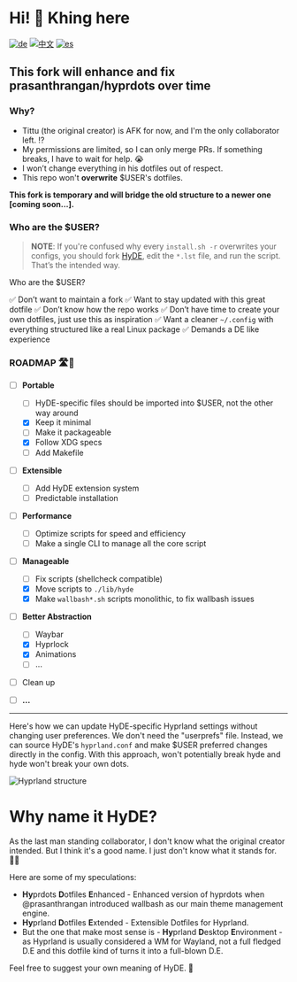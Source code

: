 # Hi! 👋 Khing here

[![de](https://img.shields.io/badge/lang-de-black.svg)](Source/docs/Hyprdots-to-HyDE.de.md)
[![中文](https://img.shields.io/badge/lang-中文-orange.svg)](Source/docs/Hyprdots-to-HyDE.zh.md)
[![es](https://img.shields.io/badge/lang-es-yellow.svg)](Source/docs/Hyprdots-to-HyDE.es.md)

## This fork will enhance and fix prasanthrangan/hyprdots over time

### Why?

- Tittu (the original creator) is AFK for now, and I'm the only collaborator left. ⁉️
- My permissions are limited, so I can only merge PRs. If something breaks, I have to wait for help. 😭
- I won’t change everything in his dotfiles out of respect.
- This repo won't **overwrite** $USER's dotfiles.

**This fork is temporary and will bridge the old structure to a newer one [coming soon...].**

### Who are the $USER?

> **NOTE**: If you're confused why every `install.sh -r` overwrites your configs, you should fork [HyDE](https://github.com/HyDE-Project/HyDE), edit the `*.lst` file, and run the script. That’s the intended way.

Who are the $USER?

✅ Don’t want to maintain a fork
✅ Want to stay updated with this great dotfile
✅ Don’t know how the repo works
✅ Don’t have time to create your own dotfiles, just use this as inspiration
✅ Want a cleaner `~/.config` with everything structured like a real Linux package
✅ Demands a DE like experience

### ROADMAP 🛣️📍

- [ ] **Portable**

  - [ ] HyDE-specific files should be imported into $USER, not the other way around
  - [x] Keep it minimal
  - [ ] Make it packageable
  - [x] Follow XDG specs
  - [ ] Add Makefile

- [ ] **Extensible**

  - [ ] Add HyDE extension system
  - [ ] Predictable installation

- [ ] **Performance**

  - [ ] Optimize scripts for speed and efficiency
  - [ ] Make a single CLI to manage all the core script

- [ ] **Manageable**

  - [ ] Fix scripts (shellcheck compatible)
  - [x] Move scripts to `./lib/hyde`
  - [x] Make `wallbash*.sh` scripts monolithic, to fix wallbash issues

- [ ] **Better Abstraction**

  - [ ] Waybar
  - [x] Hyprlock
  - [x] Animations
  - [ ] ...

- [ ] Clean up
- [ ] **...**

---

Here's how we can update HyDE-specific Hyprland settings without changing user preferences. We don't need the "userprefs" file. Instead, we can source HyDE's `hyprland.conf` and make $USER preferred changes directly in the config. With this approach, won't potentially break hyde and hyde won't break your own dots.

![Hyprland structure](https://github.com/user-attachments/assets/91b35c2e-0003-458f-ab58-18fc29541268)

# Why name it HyDE?

As the last man standing collaborator, I don't know what the original creator intended. But I think it's a good name. I just don't know what it stands for. 🤷‍♂️

Here are some of my speculations:

- **Hy**prdots **D**otfiles **E**nhanced - Enhanced version of hyprdots when @prasanthrangan introduced wallbash as our main theme management engine.
- **Hy**prland **D**otfiles **E**xtended - Extensible Dotfiles for Hyprland.
- But the one that make most sense is - **Hy**prland **D**esktop **E**nvironment - as Hyprland is usually considered a WM for Wayland, not a full fledged D.E and this
  dotfile kind of turns it into a full-blown D.E.

Feel free to suggest your own meaning of HyDE. 🤔
